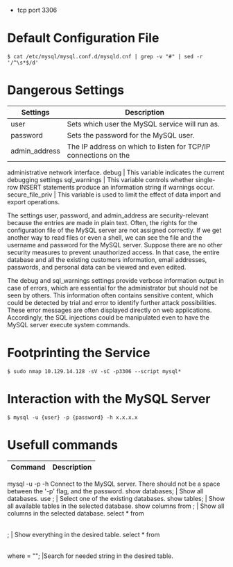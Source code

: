 - tcp port 3306

# Default Configuration File
    
`$ cat /etc/mysql/mysql.conf.d/mysqld.cnf | grep -v "#" | sed -r '/^\s*$/d'`

# Dangerous Settings

            
|Settings 	   |     Description|
|-------------|---------|
user 	           |     Sets which user the MySQL service will run as.
password 	       |     Sets the password for the MySQL user.
admin_address 	      |  The IP address on which to listen for TCP/IP connections on the 
administrative network interface.
debug 	     |           This variable indicates the current debugging settings
sql_warnings 	      |  This variable controls whether single-row INSERT statements produce an 
information string if warnings occur.
secure_file_priv 	|   This variable is used to limit the effect of data import and export operations.


The settings user, password, and admin_address are security-relevant because the entries are made in plain text. Often, the rights for the configuration file of the MySQL server are not assigned correctly. If we get another way to read files or even a shell, we can see the file and the username and password for the MySQL server. Suppose there are no other security measures to prevent unauthorized access. In that case, the entire database and all the existing customers information, email addresses, passwords, and personal data can be viewed and even edited.


The debug and sql_warnings settings provide verbose information output in case of errors, which are essential for the administrator but should not be seen by others. This information often contains sensitive content, which could be detected by trial and error to identify further attack possibilities. These error messages are often displayed directly on web applications. Accordingly, the SQL injections could be manipulated even to have the MySQL server execute system commands. 


# Footprinting the Service

`$ sudo nmap 10.129.14.128 -sV -sC -p3306 --script mysql*`

        
# Interaction with the MySQL Server
        
`$ mysql -u {user} -p {password} -h x.x.x.x`


# Usefull commands

|Command 	                |                        Description|
|--------------------|-------------------|
mysql -u <user> -p<password> -h <IP address> 	        Connect to the MySQL server. There should not be a space between the '-p' flag, and the password.
show databases; 	             |                    Show all databases.
use <database>; 	                |                 Select one of the existing databases.
show tables; 	                        |                Show all available tables in the selected database.
show columns from <table>; 	         |               Show all columns in the selected database.
select * from <table>; 	                 |               Show everything in the desired table.
select * from <table> where <column> = "<string>"; 	|Search for needed string in the desired table.













